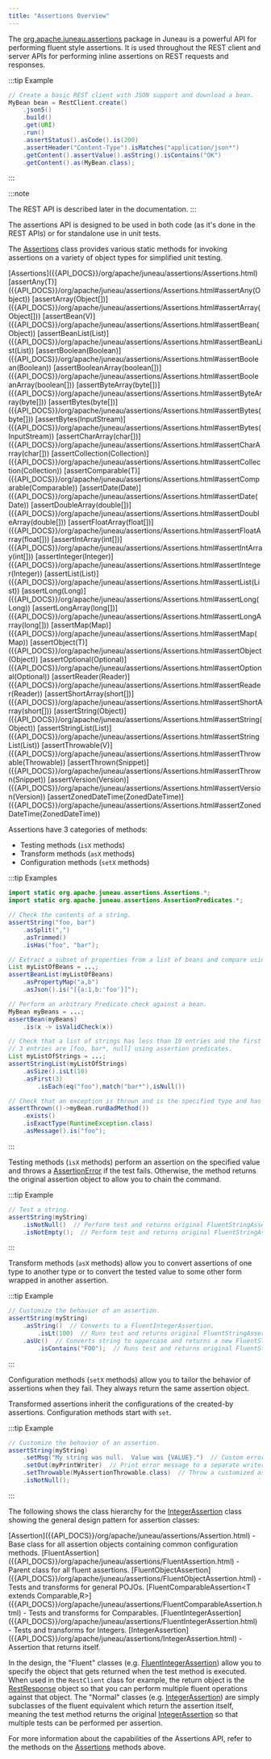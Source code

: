 ```yaml
---
title: "Assertions Overview"
---
```


The [org.apache.juneau.assertions]({{API_DOCS}}/org/apache/juneau/assertions.html) package in Juneau is a powerful API for performing
fluent style assertions.
It is used throughout the REST client and server APIs for performing inline assertions on REST requests and responses.

:::tip Example
```java
// Create a basic REST client with JSON support and download a bean.
MyBean bean = RestClient.create()
    .json5()
    .build()
    .get(URI)
    .run()
    .assertStatus().asCode().is(200)
    .assertHeader("Content-Type").isMatches("application/json*")
    .getContent().assertValue().asString().isContains("OK")
    .getContent().as(MyBean.class);
```
:::

:::note

The REST API is described later in the documentation.
:::

The assertions API is designed to be used in both code (as it's done in the REST APIs) or for standalone use in unit
tests.

The [Assertions]({{API_DOCS}}/org/apache/juneau/assertions/Assertions.html) class provides various static methods for
invoking assertions on a variety of object types for simplified unit testing.

<tree>
<node-0><javac-class>[Assertions]({{API_DOCS}}/org/apache/juneau/assertions/Assertions.html)</javac-class> <javac-method>[assertAny(T)]({{API_DOCS}}/org/apache/juneau/assertions/Assertions.html#assertAny(Object))</javac-method> <javac-method>[assertArray(Object[])]({{API_DOCS}}/org/apache/juneau/assertions/Assertions.html#assertArray(Object[]))</javac-method> <javac-method>[assertBean(V)]({{API_DOCS}}/org/apache/juneau/assertions/Assertions.html#assertBean(Object))</javac-method> <javac-method>[assertBeanList(List)]({{API_DOCS}}/org/apache/juneau/assertions/Assertions.html#assertBeanList(List))</javac-method> <javac-method>[assertBoolean(Boolean)]({{API_DOCS}}/org/apache/juneau/assertions/Assertions.html#assertBoolean(Boolean))</javac-method> <javac-method>[assertBooleanArray(boolean[])]({{API_DOCS}}/org/apache/juneau/assertions/Assertions.html#assertBooleanArray(boolean[]))</javac-method> <javac-method>[assertByteArray(byte[])]({{API_DOCS}}/org/apache/juneau/assertions/Assertions.html#assertByteArray(byte[]))</javac-method> <javac-method>[assertBytes(byte[])]({{API_DOCS}}/org/apache/juneau/assertions/Assertions.html#assertBytes(byte[]))</javac-method> <javac-method>[assertBytes(InputStream)]({{API_DOCS}}/org/apache/juneau/assertions/Assertions.html#assertBytes(InputStream))</javac-method> <javac-method>[assertCharArray(char[])]({{API_DOCS}}/org/apache/juneau/assertions/Assertions.html#assertCharArray(char[]))</javac-method> <javac-method>[assertCollection(Collection)]({{API_DOCS}}/org/apache/juneau/assertions/Assertions.html#assertCollection(Collection))</javac-method> <javac-method>[assertComparable(T)]({{API_DOCS}}/org/apache/juneau/assertions/Assertions.html#assertComparable(Comparable))</javac-method> <javac-method>[assertDate(Date)]({{API_DOCS}}/org/apache/juneau/assertions/Assertions.html#assertDate(Date))</javac-method> <javac-method>[assertDoubleArray(double[])]({{API_DOCS}}/org/apache/juneau/assertions/Assertions.html#assertDoubleArray(double[]))</javac-method> <javac-method>[assertFloatArray(float[])]({{API_DOCS}}/org/apache/juneau/assertions/Assertions.html#assertFloatArray(float[]))</javac-method> <javac-method>[assertIntArray(int[])]({{API_DOCS}}/org/apache/juneau/assertions/Assertions.html#assertIntArray(int[]))</javac-method> <javac-method>[assertInteger(Integer)]({{API_DOCS}}/org/apache/juneau/assertions/Assertions.html#assertInteger(Integer))</javac-method> <javac-method>[assertList(List)]({{API_DOCS}}/org/apache/juneau/assertions/Assertions.html#assertList(List))</javac-method> <javac-method>[assertLong(Long)]({{API_DOCS}}/org/apache/juneau/assertions/Assertions.html#assertLong(Long))</javac-method> <javac-method>[assertLongArray(long[])]({{API_DOCS}}/org/apache/juneau/assertions/Assertions.html#assertLongArray(long[]))</javac-method> <javac-method>[assertMap(Map)]({{API_DOCS}}/org/apache/juneau/assertions/Assertions.html#assertMap(Map))</javac-method> <javac-method>[assertObject(T)]({{API_DOCS}}/org/apache/juneau/assertions/Assertions.html#assertObject(Object))</javac-method> <javac-method>[assertOptional(Optional)]({{API_DOCS}}/org/apache/juneau/assertions/Assertions.html#assertOptional(Optional))</javac-method> <javac-method>[assertReader(Reader)]({{API_DOCS}}/org/apache/juneau/assertions/Assertions.html#assertReader(Reader))</javac-method> <javac-method>[assertShortArray(short[])]({{API_DOCS}}/org/apache/juneau/assertions/Assertions.html#assertShortArray(short[]))</javac-method> <javac-method>[assertString(Object)]({{API_DOCS}}/org/apache/juneau/assertions/Assertions.html#assertString(Object))</javac-method> <javac-method>[assertStringList(List)]({{API_DOCS}}/org/apache/juneau/assertions/Assertions.html#assertStringList(List))</javac-method> <javac-method>[assertThrowable(V)]({{API_DOCS}}/org/apache/juneau/assertions/Assertions.html#assertThrowable(Throwable))</javac-method> <javac-method>[assertThrown(Snippet)]({{API_DOCS}}/org/apache/juneau/assertions/Assertions.html#assertThrown(Snippet))</javac-method> <javac-method>[assertVersion(Version)]({{API_DOCS}}/org/apache/juneau/assertions/Assertions.html#assertVersion(Version))</javac-method> <javac-method>[assertZonedDateTime(ZonedDateTime)]({{API_DOCS}}/org/apache/juneau/assertions/Assertions.html#assertZonedDateTime(ZonedDateTime))</javac-method></node-0>
</tree>

Assertions have 3 categories of methods:

- Testing methods (`isX` methods)
- Transform methods (`asX` methods)
- Configuration methods (`setX` methods)

:::tip Examples
```java
import static org.apache.juneau.assertions.Assertions.*;
import static org.apache.juneau.assertions.AssertionPredicates.*;

// Check the contents of a string.
assertString("foo, bar")
    .asSplit(",")
    .asTrimmed()
    .isHas("foo", "bar");

// Extract a subset of properties from a list of beans and compare using JSON5.
List myListOfBeans = ...;
assertBeanList(myListOfBeans)
    .asPropertyMap("a,b")
    .asJson().is("[{a:1,b:'foo'}]");

// Perform an arbitrary Predicate check against a bean.
MyBean myBeans = ...;
assertBean(myBeans)
    .is(x -> isValidCheck(x))

// Check that a list of strings has less than 10 entries and the first
// 3 entries are [foo, bar*, null] using assertion predicates.
List myListOfStrings = ...;
assertStringList(myListOfStrings)
    .asSize().isLt(10)
    .asFirst(3)
        .isEach(eq("foo"),match("bar*"),isNull())

// Check that an exception is thrown and is the specified type and has the specified message.
assertThrown(()->myBean.runBadMethod())
    .exists()
    .isExactType(RuntimeException.class)
    .asMessage().is("foo");
```
:::

Testing methods (`isX` methods) perform an assertion on the specified value and throws a [AssertionError]({{API_DOCS}}/java/lang/AssertionError.html) if
the test fails.
Otherwise, the method returns the original assertion object to allow you to chain the command.

:::tip Example
```java
// Test a string.
assertString(myString)
    .isNotNull()  // Perform test and returns original FluentStringAssertion.
    .isNotEmpty();  // Perform test and returns original FluentStringAssertion.
```
:::

Transform methods (`asX` methods) allow you to convert assertions of one type to another type or to convert the tested
value to some other form wrapped in another assertion.

:::tip Example
```java
// Customize the behavior of an assertion.
assertString(myString)
    .asString()  // Converts to a FluentIntegerAssertion.
        .isLt(100)  // Runs test and returns original FluentStringAssertion.
    .asUc()  // Converts string to uppercase and returns a new FluentStringAssertion.
        .isContains("FOO");  // Runs test and returns original FluentStringAssertion.
```
:::

Configuration methods (`setX` methods) allow you to tailor the behavior of assertions when they fail.
They always return the same assertion object.

Transformed assertions inherit the configurations of the created-by assertions.
Configuration methods start with `set`.

:::tip Example
```java
// Customize the behavior of an assertion.
assertString(myString)
    .setMsg("My string was null.  Value was {VALUE}.")  // Custom error message when error occurs.
    .setOut(myPrintWriter)  // Print error message to a separate writer.
    .setThrowable(MyAssertionThrowable.class)  // Throw a customized assertion exception.
    .isNotNull();
```
:::

The following shows the class hierarchy for the [IntegerAssertion]({{API_DOCS}}/org/apache/juneau/assertions/IntegerAssertion.html) class showing the general design pattern for assertion classes:

<tree>
<node-0><java-class>[Assertion]({{API_DOCS}}/org/apache/juneau/assertions/Assertion.html)</java-class> - Base class for all assertion objects containing common configuration methods.</node-0>
<node-1><java-class>[FluentAssertion]({{API_DOCS}}/org/apache/juneau/assertions/FluentAssertion.html)</java-class> - Parent class for all fluent assertions.</node-1>
<node-2><java-class>[FluentObjectAssertion]({{API_DOCS}}/org/apache/juneau/assertions/FluentObjectAssertion.html)</java-class> - Tests and transforms for general POJOs.</node-2>
<node-3><java-class>[FluentComparableAssertion&lt;T extends Comparable,R&gt;]({{API_DOCS}}/org/apache/juneau/assertions/FluentComparableAssertion.html)</java-class> - Tests and transforms for Comparables.</node-3>
<node-4><java-class>[FluentIntegerAssertion]({{API_DOCS}}/org/apache/juneau/assertions/FluentIntegerAssertion.html)</java-class> - Tests and transforms for Integers.</node-4>
<node-5><java-class>[IntegerAssertion]({{API_DOCS}}/org/apache/juneau/assertions/IntegerAssertion.html)</java-class> - Assertion that returns itself.</node-5>
</tree>

In the design, the "Fluent" classes (e.g. [FluentIntegerAssertion]({{API_DOCS}}/org/apache/juneau/assertions/FluentIntegerAssertion.html)) allow you to specify the object that gets returned when the test method is executed.
When used in the `RestClient` class for example, the return object is the [RestResponse]({{API_DOCS}}/org/apache/juneau/rest/client/RestResponse.html) object so that you can perform multiple fluent operations against that object.
The "Normal" classes (e.g. [IntegerAssertion]({{API_DOCS}}/org/apache/juneau/assertions/IntegerAssertion.html)) are
simply subclasses of the fluent equivalent which return the assertion itself, meaning the test method returns the
original [IntegerAssertion]({{API_DOCS}}/org/apache/juneau/assertions/IntegerAssertion.html) so that multiple tests can
be performed per assertion.

For more information about the capabilities of the Assertions API, refer to the methods on the [Assertions]({{API_DOCS}}/org/apache/juneau/assertions/Assertions.html) methods above.
